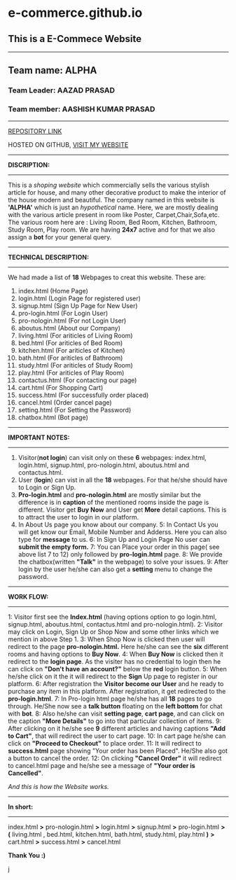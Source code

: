 # e-commerce.github.io
## This is a E-Commece Website
____

 ## Team name: ALPHA

### Team Leader: AAZAD PRASAD

### Team member: AASHISH KUMAR PRASAD
___




[REPOSITORY LINK](https://github.com/aazadprasad/e-commerce.github.io.git "Repository link")

HOSTED ON GITHUB,
[VISIT MY WEBSITE](https://aazadprasad.github.io/e-commerce.github.io/ "Website link") 
___


**DISCRIPTION:**
___

This is a _shoping website_ which commercially sells the various stylish article for house, and many other decorative product to make the interior of the house modern and beautiful. 
The company named in this website is **'ALPHA'** which is just an _hypothetical_ name. Here, we are mostly dealing with the various article present in room like Poster, Carpet,Chair,Sofa,etc.
The various room here are : Living Room, Bed Room, Kitchen, Bathroom, Study Room, Play room. We are having **24x7** active and for that we also assign a **bot** for your general query.

___
**TECHNICAL DESCRIPTION:**
___

We had made a list of **18** Webpages to creat this website.
These are:
1. index.html		(Home Page)
2. login.html 		(Login Page for registered user)
3. signup.html		(Sign Up Page for New User)
4. pro-login.html 	(For Login User)
5. pro-nologin.html	(For not Login User)
6. aboutus.html 	(About our Company)
7. living.html 		(For ariticles of Living Room)
8. bed.html 		(For ariticles of Bed Room)
9. kitchen.html 	(For ariticles of Kitchen)
10. bath.html 		(For ariticles of Bathroom)
11. study.html 		(For ariticles of Study Room)
12. play.html 		(For ariticles of Play Room)
13. contactus.html 	(For contacting our page)
14. cart.html 		(For Shopping Cart)
15. success.html 	(For successfully order placed)
16. cancel.html 	(Order cancel page)
17. setting.html 	(For Setting the Password)
18. chatbox.html 	(Bot page)


___
**IMPORTANT NOTES:**
___

1. Visitor(**not login**) can visit only on these **6** webpages: index.html, login.html, signup.html, pro-nologin.html, aboutus.html and contactus.html.
1. User (**login**) can vist in all the **18** webpages. For that he/she should have to Login or Sign Up.
1. **Pro-login.html** and **pro-nologin.html** are mostly similar but the difference is in **caption** of the mentioned rooms inside the page is different. Visitor get **Buy Now** and User get **More** detail captions. This is to attract the user to login in our platform.
1. In About Us page you know about our company.
5: In Contact Us you will get know our Email, Mobile Number and Adderss. Here you can also type for **message** to us.
6: In Sign Up and Login Page No user can **submit the empty form.**
7: You can Place your order in this page( see above list 7 to 12) only followed by **pro-login.html** page.
8: We provide the chatbox(written **"Talk"** in the webpage) to solve your issues. 
9: After login by the user he/she can also get a **setting** menu to change the password.


___
**WORK FLOW:**
___

1: Visitor first see the **Index.html** (having options option to go login.html, signup.html, aboutus.html, contactus.html and pro-nologin.html).
2: Visitor may click on Login, Sign Up or Shop Now and some other links which we mention in above Step 1.
3: When Shop Now is clicked then user will redirect to the page **pro-nologin.html.** Here he/she can see the **six** different rooms and having options to **Buy Now**.
4: When **Buy Now** is clicked then it redirect to the **login page**. As the visiter has no credential to login then he can click on **"Don't have an account?"** below the **red** login button.
5: When he/she click on it the it will redirect to the **Sign** Up page to register in our platform.
6: After registration the **Visitor become our User** and he ready to purchase any item in this platform. After registration, it get redirected to the **pro-login.html**.
7: In Pro-login html page he/she has all **18** pages to go through. He/She now see a **talk button** floating on the **left bottom** for chat with **bot**.
8: Also he/she can visit **setting page**, **cart page**, and can click on the caption **"More Details"** to go into that particular collection of items.
9: After clicking on it he/she see **9** different articles and having captions **"Add to Cart"**, that will redirect the user to cart page.
10: In cart page he/she can click on **"Proceed to Checkout"** to place order.
11: It will redirect to **success.html** page showing "Your order has been Placed". He/She also got a button to cancel the order.
12: On clicking **"Cancel Order"** it will redirect to cancel.html page and he/she see a message of **"Your order is Cancelled"**.
	
_And this is how the Website works._

___
**In short:**
___

index.html **>** pro-nologin.html **>** login.html **>** signup.html **>** pro-login.html **>** **(** living.html , bed.html, kitchen.html, bath.html, study.html, play.html **)** **>** cart.html **>** success.html **>** cancel.html

**Thank You :)**

j

